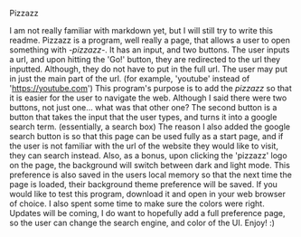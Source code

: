 Pizzazz

I am not really familiar with markdown yet, but I will still try to write this readme.
Pizzazz is a program, well really a page, that allows a user to open something with _-pizzazz-_.
It has an input, and two buttons. 
The user inputs a url, and upon hitting the 'Go!' button, they are redirected to the url they inputted. 
Although, they do not have to put in the full url. 
The user may put in just the main part of the url. (for example, 'youtube' instead of 'https://youtube.com')
This program's purpose is to add the _pizzazz_ so that it is easier for the user to navigate the web.
Although I said there were two buttons, not just one... what was that other one?
The second button is a button that takes the input that the user types, and turns it into a google search term. (essentially, a search box)
The reason I also added the google search button is so that this page can be used fully as a start page, and if the user is not familiar with the url of the website they would like to visit, they can search instead.
Also, as a bonus, upon clicking the 'pizzazz' logo on the page, the background will switch between dark and light mode. This preference is also saved in the users local memory so that the next time the page is loaded, their background theme preference will be saved.
If you would like to test this program, download it and open in your web browser of choice. I also spent some time to make sure the colors were right.
Updates will be coming, I do want to hopefully add a full preference page, so the user can change the search engine, and color of the UI. 
    Enjoy!   :)
